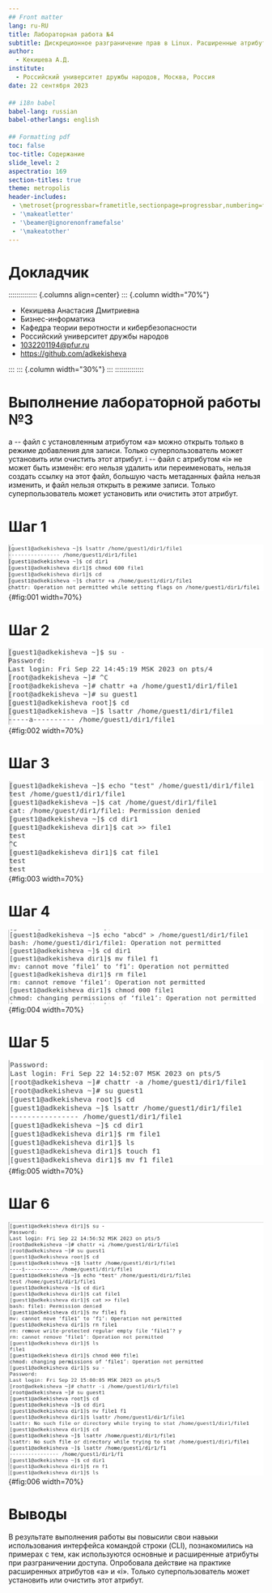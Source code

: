 ```yaml
---
## Front matter
lang: ru-RU
title: Лабораторная работа №4
subtitle: Дискреционное разграничение прав в Linux. Расширенные атрибуты.
author:
  - Кекишева А.Д.
institute:
  - Российский университет дружбы народов, Москва, Россия
date: 22 сентября 2023

## i18n babel
babel-lang: russian
babel-otherlangs: english

## Formatting pdf
toc: false
toc-title: Содержание
slide_level: 2
aspectratio: 169
section-titles: true
theme: metropolis
header-includes:
 - \metroset{progressbar=frametitle,sectionpage=progressbar,numbering=fraction}
 - '\makeatletter'
 - '\beamer@ignorenonframefalse'
 - '\makeatother'
---
```



# Докладчик

:::::::::::::: {.columns align=center}
::: {.column width="70%"}

  * Кекишева Анастасия Дмитриевна
  * Бизнес-информатика
  * Кафедра теории веротности и кибербезопасности
  * Российский университет дружбы народов
  * 1032201194@pfur.ru
  * <https://github.com/adkekisheva>

:::
::: {.column width="30%"}
:::
::::::::::::::

# Выполнение лабораторной работы №3

a -- файл с установленным атрибутом «a» можно открыть только в режиме добавления для записи. Только суперпользователь может установить или очистить этот атрибут. 
i -- файл с атрибутом «i» не может быть изменён: его нельзя удалить или переименовать, нельзя создать ссылку на этот файл, большую часть метаданных файла нельзя изменить, и файл нельзя открыть в режиме записи. Только суперпользователь может установить или очистить этот атрибут. 

# Шаг 1

![Просмотр расширенных атрибутов и поптка их изменения](image/1.png){#fig:001 width=70%}    

# Шаг 2

![Добавление атрибута а и проверка](image/2.png){#fig:002 width=70%}    

# Шаг 3

![Запись в файл](image/3.png){#fig:003 width=70%}    

# Шаг 4

![Попытки удалить, переименовать файл, изменить его права](image/4.png){#fig:004 width=70%}    

# Шаг 5

![Попытки удалить, переименовать файл, изменить его права после снятия атрибута](image/5.png){#fig:005 width=70%}    

# Шаг 6

![Процесс выполнения шагов с атрибутом i](image/6.png){#fig:006 width=70%}    

# Выводы

В результате выполнения работы вы повысили свои навыки использования интерфейса командой строки (CLI), познакомились на примерах с тем, как используются основные и расширенные атрибуты при разграничении доступа. Опробовала действие на практике расширенных атрибутов «а» и «i». Только суперпользователь может установить или очистить этот атрибут.



